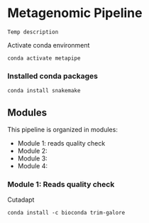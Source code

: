 # Metagenomic Pipeline

`Temp description`

Activate conda environment
```
conda activate metapipe
```
### Installed conda packages
```
conda install snakemake
```


## Modules

This pipeline is organized in modules:
<ul>
  <li>Module 1: reads quality check</li>
  <li>Module 2:</li>
  <li>Module 3:</li>
  <li>Module 4:</li>
</ul>


### Module 1: Reads quality check
Cutadapt
```
conda install -c bioconda trim-galore
```
